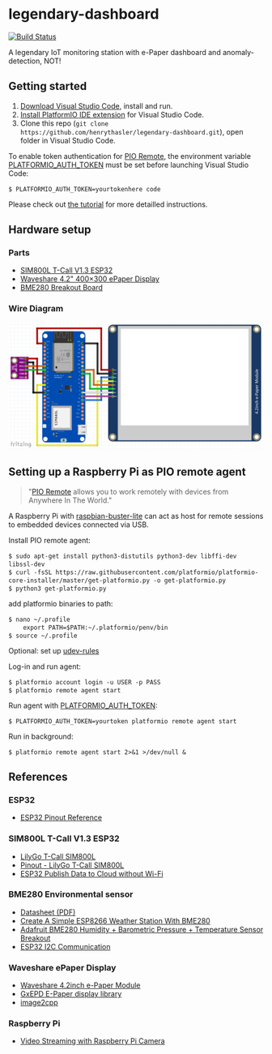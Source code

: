 # legendary-dashboard

[![Build Status](https://travis-ci.org/henrythasler/legendary-dashboard.svg?branch=master)](https://travis-ci.org/henrythasler/legendary-dashboard)

A legendary IoT monitoring station with e-Paper dashboard and anomaly-detection, NOT!

## Getting started

 1. [Download Visual Studio Code](https://code.visualstudio.com/Download), install and run.
 2. [Install PlatformIO IDE extension](https://platformio.org/install/ide?install=vscode) for Visual Studio Code.
 3. Clone this repo (`git clone https://github.com/henrythasler/legendary-dashboard.git`), open folder in Visual Studio Code.

To enable token authentication for [PIO Remote](https://docs.platformio.org/en/latest/plus/pio-remote.html), the environment variable [PLATFORMIO_AUTH_TOKEN](https://docs.platformio.org/en/latest/envvars.html?utm_medium=piohome&utm_source=platformio#envvar-PLATFORMIO_AUTH_TOKEN) must be set before launching Visual Studio Code:

```
$ PLATFORMIO_AUTH_TOKEN=yourtokenhere code
```

Please check out [the tutorial](TUTORIAL.md) for more detailled instructions.

## Hardware setup

### Parts

- [SIM800L T-Call V1.3 ESP32](https://www.ebay.de/itm/SIM800L-T-Call-V1-3-ESP32-WLAN-Bluetooth-Funkmodul-GPRS-Antenne-SIM-Karte/143610289741)
- [Waveshare 4.2" 400×300 ePaper Display](https://www.berrybase.de/raspberry-pi-co/raspberry-pi/displays/4.2-400-215-300-epaper-display-modul-mit-spi-interface-dreifarbig-40-gelb-schwarz-wei-223?c=320&px=m)
- [BME280 Breakout Board](https://www.berrybase.de/bauelemente/sensoren-module/feuchtigkeit/bme280-breakout-board-3in1-sensor-f-252-r-temperatur-luftfeuchtigkeit-und-luftdruck)

### Wire Diagram

![Breadboard](docs/legendary-dashboard-ESP32_bb.png)

## Setting up a Raspberry Pi as PIO remote agent

> "[PIO Remote](https://docs.platformio.org/en/latest/plus/pio-remote.html) allows you to work remotely with devices from Anywhere In The World."

A Raspberry Pi with [raspbian-buster-lite](https://www.raspberrypi.org/downloads/raspbian/) can act as host for remote sessions to embedded devices connected via USB.

Install PIO remote agent:
```
$ sudo apt-get install python3-distutils python3-dev libffi-dev libssl-dev
$ curl -fsSL https://raw.githubusercontent.com/platformio/platformio-core-installer/master/get-platformio.py -o get-platformio.py
$ python3 get-platformio.py
```

add platformio binaries to path:
```
$ nano ~/.profile
    export PATH=$PATH:~/.platformio/penv/bin
$ source ~/.profile
```
Optional: set up [udev-rules](https://docs.platformio.org/en/latest/faq.html#platformio-udev-rules)

Log-in and run agent:

```
$ platformio account login -u USER -p PASS
$ platformio remote agent start
```

Run agent with [PLATFORMIO_AUTH_TOKEN](https://docs.platformio.org/en/latest/envvars.html?utm_medium=piohome&utm_source=platformio#envvar-PLATFORMIO_AUTH_TOKEN):

```
$ PLATFORMIO_AUTH_TOKEN=yourtoken platformio remote agent start
```

Run in background:
```
$ platformio remote agent start 2>&1 >/dev/null &
```

## References

### ESP32

 - [ESP32 Pinout Reference](https://randomnerdtutorials.com/esp32-pinout-reference-gpios/)

### SIM800L T-Call V1.3 ESP32

 - [LilyGo T-Call SIM800L](https://github.com/Xinyuan-LilyGO/LilyGo-T-Call-SIM800L)
 - [Pinout - LilyGo T-Call SIM800L](https://raw.githubusercontent.com/Xinyuan-LilyGO/LilyGo-T-Call-SIM800L/master/image/SIM800L_IP.jpg)
 - [ESP32 Publish Data to Cloud without Wi-Fi](https://randomnerdtutorials.com/esp32-sim800l-publish-data-to-cloud/)

### BME280 Environmental sensor

 - [Datasheet (PDF)](https://cdn-shop.adafruit.com/datasheets/BST-BME280_DS001-10.pdf)
 - [Create A Simple ESP8266 Weather Station With BME280](https://lastminuteengineers.com/bme280-esp8266-weather-station/)
 - [Adafruit BME280 Humidity + Barometric Pressure + Temperature Sensor Breakout](https://learn.adafruit.com/adafruit-bme280-humidity-barometric-pressure-temperature-sensor-breakout/arduino-test)
 - [ESP32 I2C Communication](https://randomnerdtutorials.com/esp32-i2c-communication-arduino-ide/)

### Waveshare ePaper Display

 - [Waveshare 4.2inch e-Paper Module](https://www.waveshare.com/product/4.2inch-e-paper-module-b.htm)
 - [GxEPD E-Paper display library](https://github.com/ZinggJM/GxEPD)
 - [image2cpp](http://javl.github.io/image2cpp/)

### Raspberry Pi

- [Video Streaming with Raspberry Pi Camera](https://randomnerdtutorials.com/video-streaming-with-raspberry-pi-camera/)